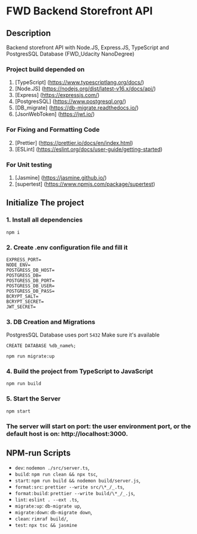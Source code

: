 # FWD Backend Storefront API

## Description

Backend storefront API with Node.JS, Express.JS, TypeScript and PostgresSQL Database (FWD_Udacity NanoDegree)

### Project build depended on

1. [TypeScript] (https://www.typescriptlang.org/docs/)
2. [Node.JS] (https://nodejs.org/dist/latest-v16.x/docs/api/)
3. [Express] (https://expressjs.com/)
4. [PostgresSQL] (https://www.postgresql.org/)
5. [DB_migrate] (https://db-migrate.readthedocs.io/)
6. [JsonWebToken] (https://jwt.io/)

### For Fixing and Formatting Code

2. [Prettier] (https://prettier.io/docs/en/index.html)
1. [ESLint] (https://eslint.org/docs/user-guide/getting-started)

### For Unit testing

1. [Jasmine] (https://jasmine.github.io/)
2. [supertest] (https://www.npmjs.com/package/supertest)

## Initialize The project

### 1. Install all dependencies

`npm i`

### 2. Create .env configuration file and fill it

```
EXPRESS_PORT=
NODE_ENV=
POSTGRESS_DB_HOST=
POSTGRESS_DB=
POSTGRESS_DB_PORT=
POSTGRESS_DB_USER=
POSTGRESS_DB_PASS=
BCRYPT_SALT=
BCRYPT_SECRET=
JWT_SECRET=
```

### 3. DB Creation and Migrations

PostgresSQL Database uses port `5432` Make sure it's available

```
CREATE DATABASE %db_name%;
```

```
npm run migrate:up
```

### 4. Build the project from TypeScript to JavaScript

```
npm run build
```

### 5. Start the Server

```
npm start
```

### The server will start on port: the user environment port, or the default host is on: http://localhost:3000.

## NPM-run Scripts

- `dev`: `nodemon ./src/server.ts`,
- `build`: `npm run clean && npx tsc`,
- `start`: `npm run build && nodemon build/server.js`,
- `format:src`: `prettier --write src/\*_/_.ts`,
- `format:build`: `prettier --write build/\*_/_.js`,
- `lint`: `eslint . --ext .ts`,
- `migrate:up`: `db-migrate up`,
- `migrate:down`: `db-migrate down`,
- `clean`: `rimraf build/`,
- `test`: `npx tsc && jasmine`
